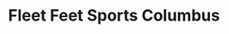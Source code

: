 ---
title: "Fleet Feet Sports Columbus"
url: /lewis-center/fleet-feet-sports-columbus/
shop: shoes
---